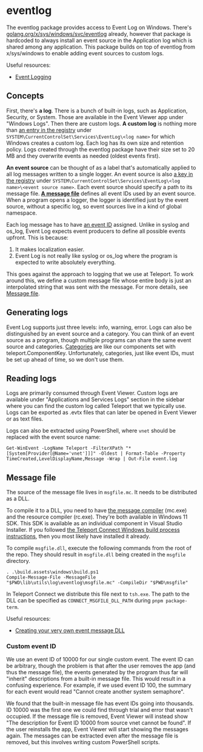 # eventlog

The eventlog package provides access to Event Log on Windows. There's
[golang.org/x/sys/windows/svc/eventlog](https://golang.org/x/sys/windows/svc/eventlog) already,
however that package is hardcoded to always install an event source in the Application log which is
shared among any application. This package builds on top of eventlog from x/sys/windows to enable
adding event sources to custom logs.

Useful resources:

* [Event Logging](https://learn.microsoft.com/en-us/windows/win32/eventlog/event-logging)

## Concepts

First, there's **a log**. There is a bunch of built-in logs, such as Application, Security, or System.
Those are available in the Event Viewer app under "Windows Logs". Then there are custom logs. **A
custom log** is nothing more than [an entry in the
registry](https://learn.microsoft.com/en-us/windows/win32/eventlog/eventlog-key) under
`SYSTEM\CurrentControlSet\Services\EventLog\<log name>` for which Windows creates a custom log. Each
log has its own size and retention policy. Logs created through the eventlog package have their size
set to 20 MB and they overwrite events as needed (oldest events first).

**An event source** can be thought of as a label that's automatically applied to all log messages
written to a single logger. An event source is also [a key in the
registry](https://learn.microsoft.com/en-us/windows/win32/eventlog/event-sources) under
`SYSTEM\CurrentControlSet\Services\EventLog\<log name>\<event source name>`. Each event source
should specify a path to its message file. [**A message
file**](https://learn.microsoft.com/en-us/windows/win32/eventlog/message-files) defines all event
IDs used by an event source. When a program opens a logger, the logger is identified just by the
event source, without a specific log, so event sources live in a kind of global namespace.

Each log message has to have [an event
ID](https://learn.microsoft.com/en-us/windows/win32/eventlog/event-identifiers) assigned. Unlike in
syslog and os_log, Event Log expects event producers to define all possible events upfront. This is
because:

1) It makes localization easier.
2) Event Log is not really like syslog or os_log where the program is expected to write absolutely
everything.

This goes against the approach to logging that we use at Teleport. To work around this, we define a
custom message file whose entire body is just an interpolated string that was sent with the message.
For more details, see [Message file](#message-file).

## Generating logs

Event Log supports just three levels: info, warning, error. Logs can also be distinguished by an
event source and a category. You can think of an event source as a program, though multiple programs
can share the same event source and categories.
[Categories](https://learn.microsoft.com/en-us/windows/win32/eventlog/event-categories) are like our
components set with teleport.ComponentKey. Unfortunately, categories, just like event IDs, must be
set up ahead of time, so we don't use them.

## Reading logs

Logs are primarily consumed through Event Viewer. Custom logs are available under "Applications and
Services Logs" section in the sidebar where you can find the custom log called Teleport that we
typically use. Logs can be exported as .evtx files that can later be opened in Event Viewer or as
text files.

Logs can also be extracted using PowerShell, where `vnet` should be replaced with the event source
name:

```
Get-WinEvent -LogName Teleport -FilterXPath "*[System[Provider[@Name='vnet']]]" -Oldest | Format-Table -Property TimeCreated,LevelDisplayName,Message -Wrap | Out-File event.log
```

## Message file

The source of the message file lives in `msgfile.mc`. It needs to be distributed as a DLL.

To compile it to a DLL, you need to have [the message
compiler](https://learn.microsoft.com/en-us/windows/win32/wes/message-compiler--mc-exe-) (mc.exe)
and the resource compiler (rc.exe). They're both available in Windows 11 SDK. This SDK is available
as an individual component in Visual Studio Installer. If you followed [the Teleport Connect Windows
build process instructions](/web/packages/teleterm/README.md#native-dependencies-on-windows), then
you most likely have installed it already.

To compile `msgfile.dll`, execute the following commands from the root of the repo. They should
result in `msgfile.dll` being created in the `msgfile` directory.

```
. .\build.assets\windows\build.ps1
Compile-Message-File -MessageFile "$PWD\lib\utils\log\eventlog\msgfile.mc" -CompileDir "$PWD\msgfile"
```

In Teleport Connect we distribute this file next to `tsh.exe`. The path to the DLL can be specified
as `CONNECT_MSGFILE_DLL_PATH` during `pnpm package-term`.

Useful resources:

* [Creating your very own event message DLL](https://www.eventsentry.com/blog/2010/11/creating-your-very-own-event-m.html)

### Custom event ID

We use an event ID of 10000 for our single custom event. The event ID can be arbitrary, though the
problem is that after the user removes the app (and thus the message file), the events generated by
the program thus far will "inherit" descriptions from a built-in message file. This would result
in a confusing experience. For example, if we used event ID 100, the summary for each event would
read "Cannot create another system semaphore".

We found that the built-in message file has event IDs going into thousands. ID 10000 was the first
one we could find through trial and error that wasn't occupied. If the message file is removed,
Event Viewer will instead show "The description for Event ID 10000 from source vnet cannot be
found". If the user reinstalls the app, Event Viewer will start showing the messages again. The
messages can be extracted even after the message file is removed, but this involves writing custom
PowerShell scripts.
